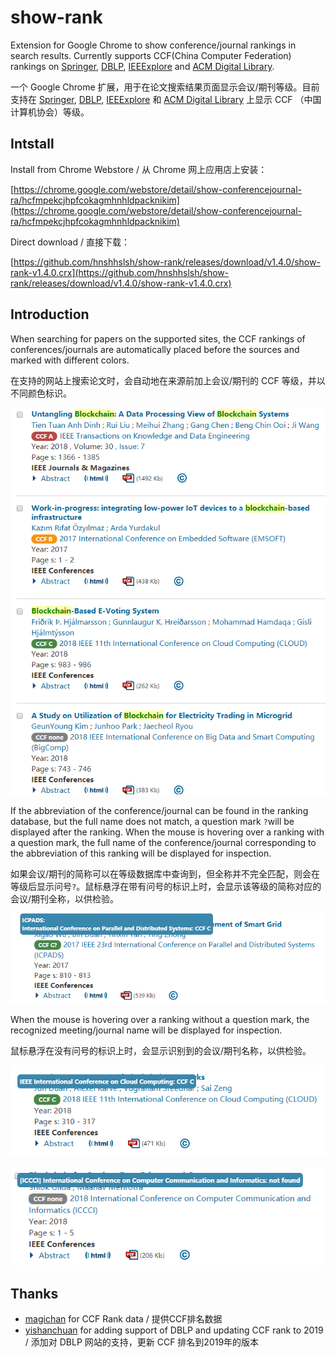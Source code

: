 # show-rank
Extension for Google Chrome to show conference/journal rankings in search results. Currently supports CCF(China Computer Federation) rankings on [Springer](https://link.springer.com/), [DBLP](https://dblp.uni-trier.de/), [IEEExplore](https://ieeexplore.ieee.org) and [ACM Digital Library](https://dl.acm.org/).

一个 Google Chrome 扩展，用于在论文搜索结果页面显示会议/期刊等级。目前支持在 [Springer](https://link.springer.com/), [DBLP](https://dblp.uni-trier.de/), [IEEExplore](https://ieeexplore.ieee.org) 和 [ACM Digital Library](https://dl.acm.org/) 上显示 CCF （中国计算机协会）等级。

## Intstall

Install from Chrome Webstore / 从 Chrome 网上应用店上安装：

[https://chrome.google.com/webstore/detail/show-conferencejournal-ra/hcfmpekcjhpfcokagmhnhldpacknikim](https://chrome.google.com/webstore/detail/show-conferencejournal-ra/hcfmpekcjhpfcokagmhnhldpacknikim)

Direct download / 直接下载：

[https://github.com/hnshhslsh/show-rank/releases/download/v1.4.0/show-rank-v1.4.0.crx](https://github.com/hnshhslsh/show-rank/releases/download/v1.4.0/show-rank-v1.4.0.crx)

## Introduction

When searching for papers on the supported sites, the CCF rankings of conferences/journals are automatically placed before the sources and marked with different colors.

在支持的网站上搜索论文时，会自动地在来源前加上会议/期刊的 CCF 等级，并以不同颜色标识。

![CCF ranking on IEEExplore](img/ieee.png)



If the abbreviation of the conference/journal can be found in the ranking database, but the full name does not match, a question mark `?`will be displayed after the ranking. When the mouse is hovering over a ranking with a question mark, the full name of the conference/journal corresponding to the abbreviation of this ranking will be displayed for inspection. 

如果会议/期刊的简称可以在等级数据库中查询到，但全称并不完全匹配，则会在等级后显示问号`?`。鼠标悬浮在带有问号的标识上时，会显示该等级的简称对应的会议/期刊全称，以供检验。

![ranking with '?'](img/question.png)

When the mouse is hovering over a ranking without a question mark, the recognized meeting/journal name will be displayed for inspection. 

鼠标悬浮在没有问号的标识上时，会显示识别到的会议/期刊名称，以供检验。

![c without '?'](img/ccfc.png)

![none without '?'](img/ccfnone.png)


## Thanks

- [magichan](https://github.com/magichan/CCF-Recommended-Catalog-2019) for CCF Rank data / 提供CCF排名数据
- [yishanchuan](https://github.com/yishanchuan/show-rank) for adding support of DBLP and updating CCF rank to 2019 / 添加对 DBLP 网站的支持，更新 CCF 排名到2019年的版本